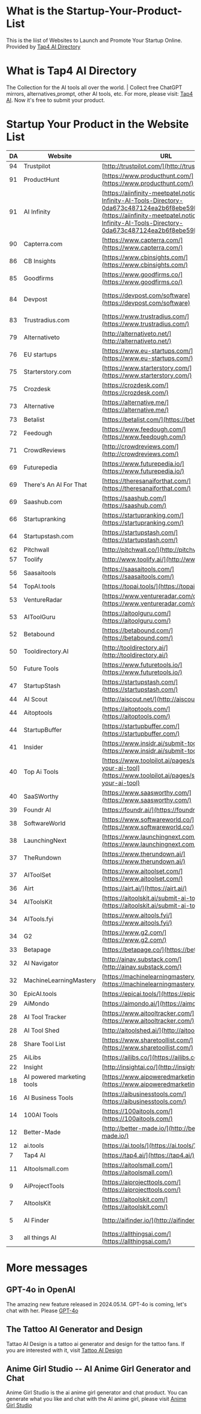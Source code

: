 # What is the Startup-Your-Product-List
This is the liist of Websites to Launch and Promote Your Startup Online. Provided by [Tap4 AI Directory](https://tap4.ai)

# What is Tap4 AI Directory
The Collection for the AI tools all over the world. | Collect free ChatGPT mirrors, alternatives,prompt, other AI tools, etc. For more, please visit: [Tap4 AI](https://tap4.ai). Now it's free to submit your product.

# Startup Your Product in the Website List

| DA  | Website                        | URL                                                                                                                 | Price    | Tag                 |
|-----|--------------------------------|---------------------------------------------------------------------------------------------------------------------|----------|---------------------|
| 94  | Trustpilot                     | [http://trustpilot.com/](http://trustpilot.com/)                                                                     | Free     |                     |
| 91  | ProductHunt                    | [https://www.producthunt.com/](https://www.producthunt.com/)                                                         | Free     |                     |
| 91  | AI Infinity                    | [https://aiinfinity-meetpatel.notion.site/AI-Infinity-AI-Tools-Directory-0da673c487124ea2b6f8ebe59b75a231](https://aiinfinity-meetpatel.notion.site/AI-Infinity-AI-Tools-Directory-0da673c487124ea2b6f8ebe59b75a231) | Free     |                     |
| 90  | Capterra.com                   | [https://www.capterra.com/](https://www.capterra.com/)                                                               | Free     |                     |
| 86  | CB Insights                    | [https://www.cbinsights.com/](https://www.cbinsights.com/)                                                           | Free     |                     |
| 85  | Goodfirms                      | [https://www.goodfirms.co/](https://www.goodfirms.co/)                                                               | Free     |                     |
| 84  | Devpost                        | [https://devpost.com/software](https://devpost.com/software)                                                         | Free     | DevTools, Code projects |
| 83  | Trustradius.com                | [https://www.trustradius.com/](https://www.trustradius.com/)                                                         | Free     |                     |
| 79  | Alternativeto                  | [http://alternativeto.net/](http://alternativeto.net/)                                                               | Free     |                     |
| 76  | EU startups                    | [https://www.eu-startups.com/](https://www.eu-startups.com/)                                                         | Free     |                     |
| 75  | Starterstory.com               | [https://www.starterstory.com/](https://www.starterstory.com/)                                                       | Free     |                     |
| 75  | Crozdesk                       | [https://crozdesk.com/](https://crozdesk.com/)                                                                       | Free     |                     |
| 73  | Alternative                    | [https://alternative.me/](https://alternative.me/)                                                                   | Free     |                     |
| 73  | Betalist                       | [https://betalist.com/](https://betalist.com/)                                                                       | Free     |                     |
| 72  | Feedough                       | [https://www.feedough.com/](https://www.feedough.com/)                                                               | Free     |                     |
| 71  | CrowdReviews                   | [http://crowdreviews.com/](http://crowdreviews.com/)                                                                 | Free     |                     |
| 69  | Futurepedia                    | [https://www.futurepedia.io/](https://www.futurepedia.io/)                                                           | $250.00  |                     |
| 69  | There's An AI For That         | [https://theresanaiforthat.com/](https://theresanaiforthat.com/)                                                     | Free     |                     |
| 69  | Saashub.com                    | [https://saashub.com/](https://saashub.com/)                                                                         | Free     |                     |
| 66  | Startupranking                 | [https://startupranking.com/](https://startupranking.com/)                                                           | Free     |                     |
| 64  | Startupstash.com               | [https://startupstash.com/](https://startupstash.com/)                                                               | Free     |                     |
| 62  | Pitchwall                      | [http://pitchwall.co/](http://pitchwall.co/)                                                                         | Free     |                     |
| 57  | Toolify                        | [http://www.toolify.ai/](http://www.toolify.ai/)                                                                     | Free     |                     |
| 56  | Saasaitools                    | [https://saasaitools.com/](https://saasaitools.com/)                                                                 | Free     |                     |
| 54  | TopAI.tools                    | [https://topai.tools/](https://topai.tools/)                                                                         | $35.00   |                     |
| 53  | VentureRadar                   | [https://www.ventureradar.com/database](https://www.ventureradar.com/database)                                       | Free     |                     |
| 53  | AIToolGuru                     | [https://aitoolguru.com/](https://aitoolguru.com/)                                                                   | Free     | AI                  |
| 52  | Betabound                      | [https://betabound.com/](https://betabound.com/)                                                                     | Free     |                     |
| 50  | Tooldirectory.AI               | [http://tooldirectory.ai/](http://tooldirectory.ai/)                                                                 | $10.00   |                     |
| 50  | Future Tools                   | [https://www.futuretools.io/](https://www.futuretools.io/)                                                           | Free     |                     |
| 47  | StartupStash                   | [https://startupstash.com/](https://startupstash.com/)                                                               | Free     | For Startups        |
| 44  | AI Scout                       | [http://aiscout.net/](http://aiscout.net/)                                                                           | $49.00   |                     |
| 44  | Aitoptools                     | [https://aitoptools.com/](https://aitoptools.com/)                                                                   | $99.00   |                     |
| 44  | StartupBuffer                  | [https://startupbuffer.com/](https://startupbuffer.com/)                                                             | Free     | All Startups        |
| 41  | Insider                        | [https://www.insidr.ai/submit-tools/](https://www.insidr.ai/submit-tools/)                                           | Free     |                     |
| 40  | Top Ai Tools                   | [https://www.toolpilot.ai/pages/submit-your-ai-tool](https://www.toolpilot.ai/pages/submit-your-ai-tool)             | $49.00   |                     |
| 40  | SaaSWorthy                     | [https://www.saasworthy.com/](https://www.saasworthy.com/)                                                           | Free     | SaaS, All Startups  |
| 39  | Foundr AI                      | [https://foundr.ai/](https://foundr.ai/)                                                                             | Free     |                     |
| 38  | SoftwareWorld                  | [https://www.softwareworld.co/](https://www.softwareworld.co/)                                                       | Free     | All Startups        |
| 38  | LaunchingNext                  | [https://www.launchingnext.com/](https://www.launchingnext.com/)                                                     | Free     | All Startups        |
| 37  | TheRundown                     | [https://www.therundown.ai/](https://www.therundown.ai/)                                                             | Free     |                     |
| 37  | AIToolSet                      | [https://www.aitoolset.com/](https://www.aitoolset.com/)                                                             | Free     |                     |
| 36  | Airt                           | [https://airt.ai/](https://airt.ai/)                                                                                 | $199     |                     |
| 34  | AIToolsKit                     | [https://aitoolskit.ai/submit-ai-tool/](https://aitoolskit.ai/submit-ai-tool/)                                       | Free     |                     |
| 34  | AITools.fyi                    | [https://www.aitools.fyi/](https://www.aitools.fyi/)                                                                 | $10.00   |                     |
| 34  | G2                             | [https://www.g2.com/](https://www.g2.com/)                                                                           | Free     |                     |
| 33  | Betapage                       | [https://betapage.co/](https://betapage.co/)                                                                         | Free     |                     |
| 32  | AI Navigator                   | [http://ainav.substack.com/](http://ainav.substack.com/)                                                             | $149     |                     |
| 32  | MachineLearningMastery         | [https://machinelearningmastery.com/](https://machinelearningmastery.com/)                                           | Free     |                     |
| 30  | EpicAI.tools                   | [https://epicai.tools/](https://epicai.tools/)                                                                       | Free     |                     |
| 29  | AiMondo                        | [https://aimondo.ai/](https://aimondo.ai/)                                                                           | Free     |                     |
| 28  | AI Tool Tracker                | [https://www.aitooltracker.com/](https://www.aitooltracker.com/)                                                     | Free     |                     |
| 28  | AI Tool Shed                   | [http://aitoolshed.ai/](http://aitoolshed.ai/)                                                                       | Free     |                     |
| 28  | Share Tool List                | [https://www.sharetoollist.com/](https://www.sharetoollist.com/)                                                     | Free     |                     |
| 25  | AiLibs                         | [https://ailibs.co/](https://ailibs.co/)                                                                             | Free     |                     |
| 22  | Insight                        | [http://insightai.co/](http://insightai.co/)                                                                         | Free     |                     |
| 18  | AI powered marketing tools     | [https://www.aipoweredmarketingtools.com/](https://www.aipoweredmarketingtools.com/)                                 | $99.00   | AI, Business        |
| 16  | AI Business Tools              | [https://aibusinesstools.com/](https://aibusinesstools.com/)                                                         | Free     | Business            |
| 14  | 100AI Tools                    | [https://100aitools.com/](https://100aitools.com/)                                                                   | Free     | AI                  |
| 12  | Better-Made                    | [http://better-made.io/](http://better-made.io/)                                                                     | $2.50    |                     |
| 12  | ai.tools                       | [https://ai.tools/](https://ai.tools/)   | Free     | AI                  |
| 7   | Tap4 AI                    | [https://tap4.ai/](https://tap4.ai/)   | Free     | AI                  |
| 11  | AItoolsmall.com                | [https://aitoolsmall.com/](https://aitoolsmall.com/)                                                                 | $0.99    | AI, Productivity    |
| 9   | AiProjectTools                 | [https://aiprojecttools.com/](https://aiprojecttools.com/)                                                           | Free     | AI                  |
| 7   | AItoolsKit                     | [https://aitoolskit.com/](https://aitoolskit.com/)                                                                   | Free     | AI                  |
| 5   | AI Finder                      | [http://aifinder.io/](http://aifinder.io/)                                                                           | Free     | AI, Business        |
| 3   | all things AI                  | [https://allthingsai.com/](https://allthingsai.com/)                                                                 | Free     | AI                  |


# More messages

## GPT-4o in OpenAI
The amazing new feature released in 2024.05.14. GPT-4o is coming, let's chat with her. Please [GPT-4o](https://openai.com/index/hello-gpt-4o/)

## The Tattoo AI Generator and Design
Tattao AI Design is a tattoo ai generator and design for the tattoo fans. If you are interested with it, visit [Tattoo AI Design](https://tattooai.design)

## Anime Girl Studio -- AI Anime Girl Generator and Chat
Anime Girl Studio is the ai anime girl generator and chat product. You can generate what you like and chat with the AI anime girl, please visit [Anime Girl Studio](https://animegirl.studio)
